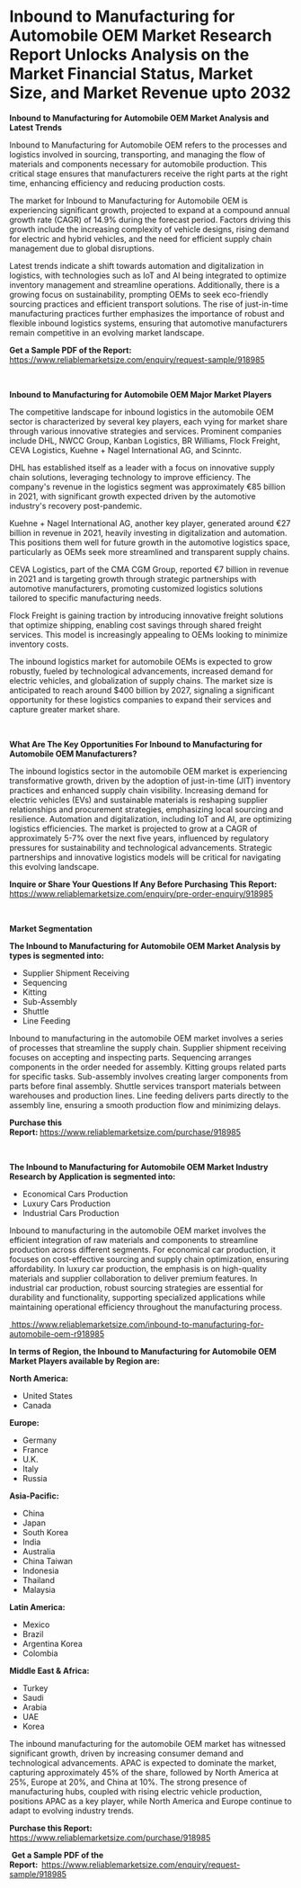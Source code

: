 <p><h1>Inbound to Manufacturing for Automobile OEM Market Research Report Unlocks Analysis on the Market Financial Status, Market Size, and Market Revenue upto 2032</h1></p><p><strong>Inbound to Manufacturing for Automobile OEM Market Analysis and Latest Trends</strong></p>
<p><p>Inbound to Manufacturing for Automobile OEM refers to the processes and logistics involved in sourcing, transporting, and managing the flow of materials and components necessary for automobile production. This critical stage ensures that manufacturers receive the right parts at the right time, enhancing efficiency and reducing production costs.</p><p>The market for Inbound to Manufacturing for Automobile OEM is experiencing significant growth, projected to expand at a compound annual growth rate (CAGR) of 14.9% during the forecast period. Factors driving this growth include the increasing complexity of vehicle designs, rising demand for electric and hybrid vehicles, and the need for efficient supply chain management due to global disruptions. </p><p>Latest trends indicate a shift towards automation and digitalization in logistics, with technologies such as IoT and AI being integrated to optimize inventory management and streamline operations. Additionally, there is a growing focus on sustainability, prompting OEMs to seek eco-friendly sourcing practices and efficient transport solutions. The rise of just-in-time manufacturing practices further emphasizes the importance of robust and flexible inbound logistics systems, ensuring that automotive manufacturers remain competitive in an evolving market landscape.</p></p>
<p><strong>Get a Sample PDF of the Report:&nbsp;</strong> <a href="https://www.reliablemarketsize.com/enquiry/request-sample/918985?utm_campaign=3497&utm_medium=2&utm_source=Github&utm_content=ia&utm_term=18042025&utm_id=inbound-to-manufacturing-for-automobile-oem">https://www.reliablemarketsize.com/enquiry/request-sample/918985</a></p>
<p>&nbsp;</p>
<p><strong>Inbound to Manufacturing for Automobile OEM Major Market Players</strong></p>
<p><p>The competitive landscape for inbound logistics in the automobile OEM sector is characterized by several key players, each vying for market share through various innovative strategies and services. Prominent companies include DHL, NWCC Group, Kanban Logistics, BR Williams, Flock Freight, CEVA Logistics, Kuehne + Nagel International AG, and Scinntc.</p><p>DHL has established itself as a leader with a focus on innovative supply chain solutions, leveraging technology to improve efficiency. The company's revenue in the logistics segment was approximately €85 billion in 2021, with significant growth expected driven by the automotive industry's recovery post-pandemic.</p><p>Kuehne + Nagel International AG, another key player, generated around €27 billion in revenue in 2021, heavily investing in digitalization and automation. This positions them well for future growth in the automotive logistics space, particularly as OEMs seek more streamlined and transparent supply chains.</p><p>CEVA Logistics, part of the CMA CGM Group, reported €7 billion in revenue in 2021 and is targeting growth through strategic partnerships with automotive manufacturers, promoting customized logistics solutions tailored to specific manufacturing needs. </p><p>Flock Freight is gaining traction by introducing innovative freight solutions that optimize shipping, enabling cost savings through shared freight services. This model is increasingly appealing to OEMs looking to minimize inventory costs.</p><p>The inbound logistics market for automobile OEMs is expected to grow robustly, fueled by technological advancements, increased demand for electric vehicles, and globalization of supply chains. The market size is anticipated to reach around $400 billion by 2027, signaling a significant opportunity for these logistics companies to expand their services and capture greater market share.</p></p>
<p>&nbsp;</p>
<p><strong>What Are The Key Opportunities For Inbound to Manufacturing for Automobile OEM Manufacturers?</strong></p>
<p><p>The inbound logistics sector in the automobile OEM market is experiencing transformative growth, driven by the adoption of just-in-time (JIT) inventory practices and enhanced supply chain visibility. Increasing demand for electric vehicles (EVs) and sustainable materials is reshaping supplier relationships and procurement strategies, emphasizing local sourcing and resilience. Automation and digitalization, including IoT and AI, are optimizing logistics efficiencies. The market is projected to grow at a CAGR of approximately 5-7% over the next five years, influenced by regulatory pressures for sustainability and technological advancements. Strategic partnerships and innovative logistics models will be critical for navigating this evolving landscape.</p></p>
<p><strong>Inquire or Share Your Questions If Any Before Purchasing This Report:</strong> <a href="https://www.reliablemarketsize.com/enquiry/pre-order-enquiry/918985?utm_campaign=3497&utm_medium=2&utm_source=Github&utm_content=ia&utm_term=18042025&utm_id=inbound-to-manufacturing-for-automobile-oem">https://www.reliablemarketsize.com/enquiry/pre-order-enquiry/918985</a></p>
<p>&nbsp;</p>
<p><strong>Market Segmentation</strong></p>
<p><strong>The Inbound to Manufacturing for Automobile OEM Market Analysis by types is segmented into:</strong></p>
<p><ul><li>Supplier Shipment Receiving</li><li>Sequencing</li><li>Kitting</li><li>Sub-Assembly</li><li>Shuttle</li><li>Line Feeding</li></ul></p>
<p><p>Inbound to manufacturing in the automobile OEM market involves a series of processes that streamline the supply chain. Supplier shipment receiving focuses on accepting and inspecting parts. Sequencing arranges components in the order needed for assembly. Kitting groups related parts for specific tasks. Sub-assembly involves creating larger components from parts before final assembly. Shuttle services transport materials between warehouses and production lines. Line feeding delivers parts directly to the assembly line, ensuring a smooth production flow and minimizing delays.</p></p>
<p><strong>Purchase this Report:&nbsp;</strong><a href="https://www.reliablemarketsize.com/purchase/918985?utm_campaign=3497&utm_medium=2&utm_source=Github&utm_content=ia&utm_term=18042025&utm_id=inbound-to-manufacturing-for-automobile-oem">https://www.reliablemarketsize.com/purchase/918985</a></p>
<p>&nbsp;</p>
<p><strong>The Inbound to Manufacturing for Automobile OEM Market Industry Research by Application is segmented into:</strong></p>
<p><ul><li>Economical Cars Production</li><li>Luxury Cars Production</li><li>Industrial Cars Production</li></ul></p>
<p><p>Inbound to manufacturing in the automobile OEM market involves the efficient integration of raw materials and components to streamline production across different segments. For economical car production, it focuses on cost-effective sourcing and supply chain optimization, ensuring affordability. In luxury car production, the emphasis is on high-quality materials and supplier collaboration to deliver premium features. In industrial car production, robust sourcing strategies are essential for durability and functionality, supporting specialized applications while maintaining operational efficiency throughout the manufacturing process.</p></p>
<p><a href="https://www.reliablemarketsize.com/inbound-to-manufacturing-for-automobile-oem-r918985?utm_campaign=3497&utm_medium=2&utm_source=Github&utm_content=ia&utm_term=18042025&utm_id=inbound-to-manufacturing-for-automobile-oem">&nbsp;https://www.reliablemarketsize.com/inbound-to-manufacturing-for-automobile-oem-r918985</a></p>
<p><strong>In terms of Region, the Inbound to Manufacturing for Automobile OEM Market Players available by Region are:</strong></p>
<p>
    <p> <strong> North America: </strong>
        <ul>
            <li>United States</li>
            <li>Canada</li>
        </ul>
        </p> 
    <p> <strong> Europe: </strong>
        <ul>
            <li>Germany</li>
            <li>France</li>
            <li>U.K.</li>
            <li>Italy</li>
            <li>Russia</li>
        </ul>
        </p> 
    <p> <strong> Asia-Pacific: </strong>
        <ul>
            <li>China</li>
            <li>Japan</li>
            <li>South Korea</li>
            <li>India</li>
            <li>Australia</li>
            <li>China Taiwan</li>
            <li>Indonesia</li>
            <li>Thailand</li>
            <li>Malaysia</li>
        </ul>
        </p> 
    <p> <strong> Latin America: </strong>
        <ul>
            <li>Mexico</li>
            <li>Brazil</li>
            <li>Argentina Korea</li>
            <li>Colombia</li>
        </ul>
        </p> 
    <p> <strong> Middle East & Africa: </strong>
        <ul>
            <li>Turkey</li>
            <li>Saudi</li>
            <li>Arabia</li>
            <li>UAE</li>
            <li>Korea</li>
        </ul>
    </p>
    </p>
<p><p>The inbound manufacturing for the automobile OEM market has witnessed significant growth, driven by increasing consumer demand and technological advancements. APAC is expected to dominate the market, capturing approximately 45% of the share, followed by North America at 25%, Europe at 20%, and China at 10%. The strong presence of manufacturing hubs, coupled with rising electric vehicle production, positions APAC as a key player, while North America and Europe continue to adapt to evolving industry trends.</p></p>
<p><strong>Purchase this Report: </strong><a href="https://www.reliablemarketsize.com/purchase/918985?utm_campaign=3497&utm_medium=2&utm_source=Github&utm_content=ia&utm_term=18042025&utm_id=inbound-to-manufacturing-for-automobile-oem">https://www.reliablemarketsize.com/purchase/918985</a></p>
<p>&nbsp;<strong>Get a Sample PDF of the Report:&nbsp;&nbsp;</strong><a href="https://www.reliablemarketsize.com/enquiry/request-sample/918985?utm_campaign=3497&utm_medium=2&utm_source=Github&utm_content=ia&utm_term=18042025&utm_id=inbound-to-manufacturing-for-automobile-oem">https://www.reliablemarketsize.com/enquiry/request-sample/918985</a></p>
<p><strong></strong></p>
<p><p></p><p></p><p></p></p>